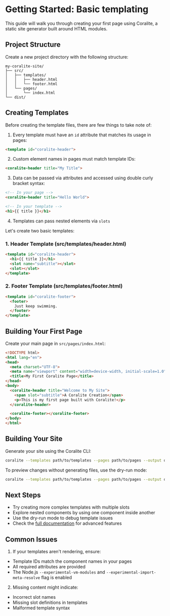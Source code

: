 # Getting Started: Basic templating

This guide will walk you through creating your first page using Coralite, a static site generator built around HTML modules.

## Project Structure

Create a new project directory with the following structure:

```
my-coralite-site/
├── src/
│   ├── templates/
│   │   ├── header.html
│   │   └── footer.html
│   └── pages/
│       └── index.html
└── dist/
```

## Creating Templates

Before creating the template files, there are few things to take note of:

1. Every template must have an `id` attribute that matches its usage in pages:
  ```html
  <template id="coralite-header">
  ```

2. Custom element names in pages must match template IDs:
  ```html
  <coralite-header title="My Title">
  ```

3. Data can be passed via attributes and accessed using double curly bracket syntax:
  ```html
  <!-- In your page -->
  <coralite-header title="Hello World">
  
  <!-- In your template -->
  <h1>{{ title }}</h1>
   ```

4. Templates can pass nested elements via `slots`

Let's create two basic templates:

### 1. Header Template (src/templates/header.html)

```html
<template id="coralite-header">
  <h1>{{ title }}</h1>
  <slot name="subtitle"></slot>
  <slot></slot>
</template>
```

### 2. Footer Template (src/templates/footer.html)

```html
<template id="coralite-footer">
  <footer>
    Just keep swimming.
  </footer>
</template>
```

## Building Your First Page

Create your main page in `src/pages/index.html`:

```html
<!DOCTYPE html>
<html lang="en">
<head>
  <meta charset="UTF-8">
  <meta name="viewport" content="width=device-width, initial-scale=1.0">
  <title>My First Coralite Page</title>
</head>
<body>
  <coralite-header title="Welcome to My Site">
    <span slot="subtitle">A Coralite Creation</span>
    <p>This is my first page built with Coralite!</p>
  </coralite-header>

  <coralite-footer></coralite-footer>
</body>
</html>
```

## Building Your Site

Generate your site using the Coralite CLI:

```bash
coralite --templates path/to/templates --pages path/to/pages --output dist
```

To preview changes without generating files, use the dry-run mode:

```bash
coralite --templates path/to/templates --pages path/to/pages --output dist --dry-run
```

## Next Steps

- Try creating more complex templates with multiple slots
- Explore nested components by using one component inside another
- Use the dry-run mode to debug template issues
- Check the [full documentation](https://codeberg.org/tjdavid/coralite/src/branch/main/packages/coralite/docs) for advanced features

## Common Issues

1. If your templates aren't rendering, ensure:
  - Template IDs match the component names in your pages
  - All required attributes are provided
  - The Node.js `--experimental-vm-modules` and `--experimental-import-meta-resolve` flag is enabled

2. Missing content might indicate:
  - Incorrect slot names
  - Missing slot definitions in templates
  - Malformed template syntax